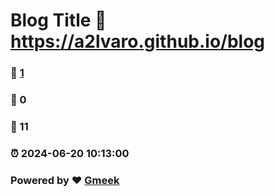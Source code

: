 # Blog Title :link: https://a2lvaro.github.io/blog 
### :page_facing_up: [1](https://a2lvaro.github.io/blog/tag.html) 
### :speech_balloon: 0 
### :hibiscus: 11 
### :alarm_clock: 2024-06-20 10:13:00 
### Powered by :heart: [Gmeek](https://github.com/Meekdai/Gmeek)
